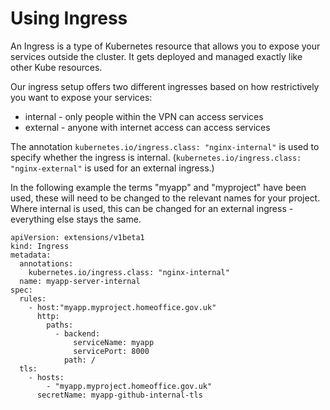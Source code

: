 # Using Ingress

An Ingress is a type of Kubernetes resource that allows you to expose your services outside the cluster. It gets deployed and managed exactly like other Kube resources.

Our ingress setup offers two different ingresses based on how restrictively you want to expose your services:
- internal - only people within the VPN can access services
- external - anyone with internet access can access services

The annotation ```kubernetes.io/ingress.class: "nginx-internal"``` is used to specify whether the ingress is internal. (```kubernetes.io/ingress.class: "nginx-external"``` is used for an external ingress.)

In the following example the terms "myapp" and "myproject" have been used, these will need to be changed to the relevant names for your project. Where internal is used, this can be changed for an external ingress - everything else stays the same.



  
 ```---
 apiVersion: extensions/v1beta1
 kind: Ingress
 metadata:
   annotations:
     kubernetes.io/ingress.class: "nginx-internal"
   name: myapp-server-internal
 spec:
   rules:
     - host:"myapp.myproject.homeoffice.gov.uk" 
       http:
         paths:
           - backend:
               serviceName: myapp
               servicePort: 8000
             path: /
   tls:
     - hosts:
         - "myapp.myproject.homeoffice.gov.uk"
       secretName: myapp-github-internal-tls
   ```
